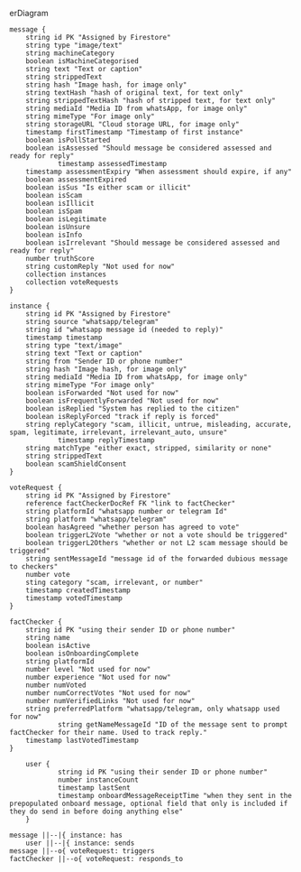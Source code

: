 erDiagram

    message {
        string id PK "Assigned by Firestore"
        string type "image/text"
        string machineCategory
        boolean isMachineCategorised
        string text "Text or caption"
        string strippedText
        string hash "Image hash, for image only"
        string textHash "hash of original text, for text only"
        string strippedTextHash "hash of stripped text, for text only"
        string mediaId "Media ID from whatsApp, for image only"
        string mimeType "For image only"
        string storageURL "Cloud storage URL, for image only"
        timestamp firstTimestamp "Timestamp of first instance"
        boolean isPollStarted
        boolean isAssessed "Should message be considered assessed and ready for reply"
				timestamp assessedTimestamp
        timestamp assessmentExpiry "When assessment should expire, if any"
        boolean assessmentExpired
        boolean isSus "Is either scam or illicit"
        boolean isScam
        boolean isIllicit
        boolean isSpam
        boolean isLegitimate
        boolean isUnsure
        boolean isInfo
        boolean isIrrelevant "Should message be considered assessed and ready for reply"
        number truthScore
        string customReply "Not used for now"
        collection instances
        collection voteRequests
    }

    instance {
        string id PK "Assigned by Firestore"
        string source "whatsapp/telegram"
        string id "whatsapp message id (needed to reply)"
        timestamp timestamp
        string type "text/image"
        string text "Text or caption"
        string from "Sender ID or phone number"
        string hash "Image hash, for image only"
        string mediaId "Media ID from whatsApp, for image only"
        string mimeType "For image only"
        boolean isForwarded "Not used for now"
        boolean isFrequentlyForwarded "Not used for now"
        boolean isReplied "System has replied to the citizen"
        boolean isReplyForced "track if reply is forced"
        string replyCategory "scam, illicit, untrue, misleading, accurate, spam, legitimate, irrelevant, irrelevant_auto, unsure"
				timestamp replyTimestamp
        string matchType "either exact, stripped, similarity or none"
        string strippedText
        boolean scamShieldConsent
    }

    voteRequest {
        string id PK "Assigned by Firestore"
        reference factCheckerDocRef FK "link to factChecker"
        string platformId "whatsapp number or telegram Id"
        string platform "whatsapp/telegram"
        boolean hasAgreed "whether person has agreed to vote"
        boolean triggerL2Vote "whether or not a vote should be triggered"
        boolean triggerL2Others "whether or not L2 scam message should be triggered"
        string sentMessageId "message id of the forwarded dubious message to checkers"
        number vote 
        sting category "scam, irrelevant, or number"
        timestamp createdTimestamp
        timestamp votedTimestamp
    }

    factChecker {
        string id PK "using their sender ID or phone number"
        string name
        boolean isActive
        boolean isOnboardingComplete
        string platformId
        number level "Not used for now"
        number experience "Not used for now"
        number numVoted
        number numCorrectVotes "Not used for now"
        number numVerifiedLinks "Not used for now"
        string preferredPlatform "whatsapp/telegram, only whatsapp used for now"
				string getNameMessageId "ID of the message sent to prompt factChecker for their name. Used to track reply."
        timestamp lastVotedTimestamp
    }

		user {
				string id PK "using their sender ID or phone number"
				number instanceCount
				timestamp lastSent
				timestamp onboardMessageReceiptTime "when they sent in the prepopulated onboard message, optional field that only is included if they do send in before doing anything else"
		}

    message ||--|{ instance: has
		user ||--|{ instance: sends
    message ||--o{ voteRequest: triggers
    factChecker ||--o{ voteRequest: responds_to